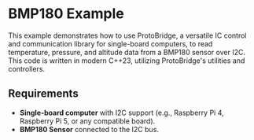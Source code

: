 # BMP180 Example

This example demonstrates how to use ProtoBridge, a versatile IC control and communication library for single-board computers, to read temperature, pressure, and altitude data from a BMP180 sensor over I2C. This code is written in modern C++23, utilizing ProtoBridge's utilities and controllers.

## Requirements

- **Single-board computer** with I2C support (e.g., Raspberry Pi 4, Raspberry Pi 5, or any compatible board).
- **BMP180 Sensor** connected to the I2C bus.
